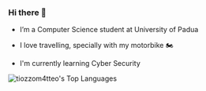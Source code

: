 ### Hi there 👋
- I’m a Computer Science student at University of Padua

- I love travelling, specially with my motorbike 🏍️

- I'm currently learning Cyber Security


![tiozzom4tteo's Top Languages](https://github-readme-stats.vercel.app/api/top-langs/?username=tiozzom4tteo&theme=vue-dark&show_icons=true&hide_border=true&layout=compact)<br>
<!--
**tiozzomatteostudenti/tiozzomatteostudenti** is a ✨ _special_ ✨ repository because its `README.md` (this file) appears on your GitHub profile.

Here are some ideas to get you started:

- 🔭 I’m currently working on ...
- 🌱 I’m currently learning ...
- 👯 I’m looking to collaborate on ...
- 🤔 I’m looking for help with ...
- 💬 Ask me about ...
- 📫 How to reach me: ...
- 😄 Pronouns: ...
- ⚡ Fun fact: ...
-->
